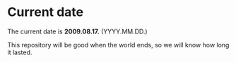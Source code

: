 # Current date

The current date is **2009.08.17.** (YYYY.MM.DD.)

This repository will be good when the world ends, so we will know how long it lasted.